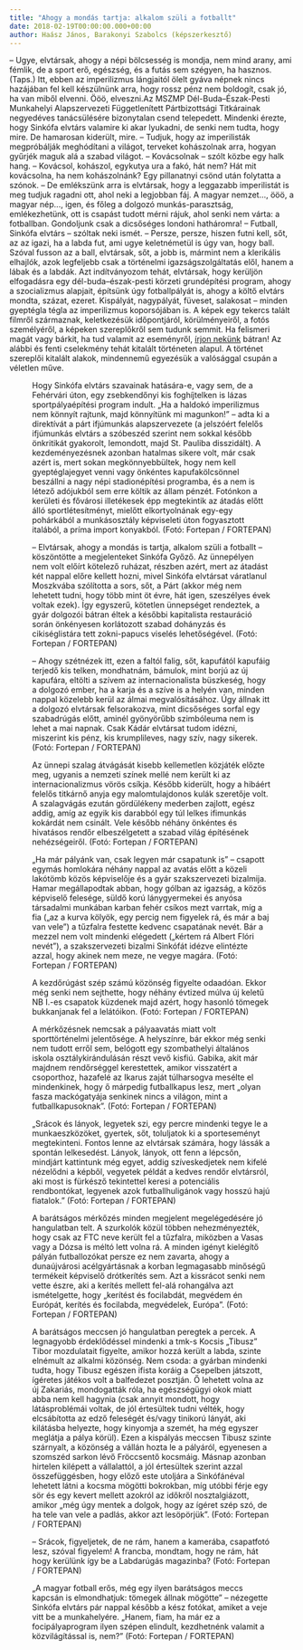 ```yaml
---
title: "Ahogy a mondás tartja: alkalom szüli a fotballt"
date: 2018-02-19T00:00:00.000+00:00
author: Haász János, Barakonyi Szabolcs (képszerkesztő)
---
```


– Ugye, elvtársak, ahogy a népi bölcsesség is mondja, nem mind arany, ami fémlik, de a sport erő, egészség, és a futás sem szégyen, ha hasznos. (Taps.) Itt, ebben az imperilizmus lángjaitól ölelt gyáva népnek nincs hazájában fel kell készülnünk arra, hogy rossz pénz nem boldogít, csak jó, ha van miből elvenni. Ööö, elveszni.Az MSZMP Dél-Buda–Észak-Pesti Munkahelyi Alapszervezeti Függetlenített Pártbizottsági Titkárainak negyedéves tanácsülésére bizonytalan csend telepedett. Mindenki érezte, hogy Sinkófa elvtárs valamire ki akar lyukadni, de senki nem tudta, hogy mire. De hamarosan kiderült, mire. – Tudjuk, hogy az imperilisták megpróbálják meghódítani a világot, terveket kohászolnak arra, hogyan gyűrjék maguk alá a szabad világot. – Kovácsolnak – szólt közbe egy halk hang. – Kovácsol, kohászol, egykutya ura a fakó, hát nem? Hát mit kovácsolna, ha nem kohászolnánk? Egy pillanatnyi csönd után folytatta a szónok. – De emlékszünk arra is elvtársak, hogy a leggazabb imperilistát is meg tudjuk ragadni ott, ahol neki a legjobban fáj. A magyar nemzet..., ööö, a magyar nép..., igen, és főleg a dolgozó munkás-parasztság, emlékezhetünk, ott is csapást tudott mérni rájuk, ahol senki nem várta: a fotballban. Gondoljunk csak a dicsőséges londoni hatháromra! – Futball, Sinkófa elvtárs – szóltak neki ismét. – Persze, persze, hiszen futni kell, sőt, az az igazi, ha a labda fut, ami ugye keletnémetül is úgy van, hogy ball. Szóval fusson az a ball, elvtársak, sőt, a jobb is, mármint nem a klerikális elhajlók, azok legfeljebb csak a történelmi igazságszolgáltatás elől, hanem a lábak és a labdák. Azt indítványozom tehát, elvtársak, hogy kerüljön elfogadásra egy dél-buda–észak-pesti körzeti grundépítési program, ahogy a szocializmus alapjait, építsünk úgy fotballpályát is, ahogy a költő elvtárs mondta, százat, ezeret. Kispályát, nagypályát, füveset, salakosat – minden gyeptégla tégla az imperilizmus koporsójában is. A képek egy tekercs talált filmről származnak, keletkezésük időpontjáról, körülményeiről, a fotós személyéről, a képeken szereplőkről sem tudunk semmit. Ha felismeri magát vagy bárkit, ha tud valamit az eseményről, [írjon nekünk](mailto:fortepan@gmail.com) bátran! Az alábbi és fenti cselekmény tehát kitalált történeten alapul. A történet szereplői kitalált alakok, mindennemű egyezésük a valósággal csupán a véletlen műve.

<figure>
<img src="/images/19272441_ebd7ff5738c38187701d01d1e31be7b6_wm.jpg" alt="" />
<figcaption>Hogy Sinkófa elvtárs szavainak hatására-e, vagy sem, de a Fehérvári úton, egy zsebkendőnyi kis foghíjtelken is lázas sportpályaépítési program indult. „Ha a haldokó imperilizmus nem könnyít rajtunk, majd könnyítünk mi magunkon!” – adta ki a direktívát a párt ifjúmunkás alapszervezete (a jelszóért felelős ifjúmunkás elvtárs a szóbeszéd szerint nem sokkal később önkritikát gyakorolt, lemondott, majd St. Pauliba disszidált). A kezdeményezésnek azonban hatalmas sikere volt, már csak azért is, mert sokan megkönnyebbültek, hogy nem kell gyeptéglajegyet venni vagy önkéntes kapufakölcsönnel beszállni a nagy népi stadionépítési programba, és a nem is létező adójukból sem erre költik az állam pénzét. Fotónkon a kerületi és fővárosi illetékesek épp megtekintik az átadás előtt álló sportlétesítményt, mielőtt elkortyolnának egy-egy pohárkából a munkásosztály képviseleti úton fogyasztott italából, a príma import konyakból. (Fotó: Fortepan / FORTEPAN)</figcaption>
</figure>

<figure>
<img src="/images/19272439_d3953b2f2225eafa11f01b9a40bb9776_wm.jpg" alt="" />
<figcaption>– Elvtársak, ahogy a mondás is tartja, alkalom szüli a fotballt – köszöntötte a megjelenteket Sinkófa Győző. Az ünnepélyen nem volt előírt kötelező ruházat, részben azért, mert az átadást két nappal előre kellett hozni, mivel Sinkófa elvtársat váratlanul Moszkvába szólította a sors, sőt, a Párt (akkor még nem lehetett tudni, hogy több mint öt évre, hát igen, szeszélyes évek voltak ezek). Így egyszerű, kötetlen ünnepséget rendeztek, a gyár dolgozói bátran éltek a későbbi kapitalista restauráció során önkényesen korlátozott szabad dohányzás és cikiséglistára tett zokni-papucs viselés lehetőségével. (Fotó: Fortepan / FORTEPAN)</figcaption>
</figure>

<figure>
<img src="/images/19272437_143c8afb71dd96263e09630c039096d5_wm.jpg" alt="" />
<figcaption>– Ahogy szétnézek itt, ezen a faltól falig, sőt, kapufától kapufáig terjedő kis telken, mondhatnám, bámulok, mint borjú az új kapufára, eltölti a szívem az internacionalista büszkeség, hogy a dolgozó ember, ha a karja és a szíve is a helyén van, minden nappal közelebb kerül az álmai megvalósításához. Úgy állnak itt a dolgozó elvtársak felsorakozva, mint dicsőséges sorfal egy szabadrúgás előtt, aminél gyönyörűbb szimbóleuma nem is lehet a mai napnak. Csak Kádár elvtársat tudom idézni, miszerint kis pénz, kis krumplileves, nagy szív, nagy sikerek. (Fotó: Fortepan / FORTEPAN)</figcaption>
</figure>

<figure>
<img src="/images/19272433_6fd2413a5731183256ef0eb6e599c1bd_wm.jpg" alt="" />
<figcaption>Az ünnepi szalag átvágását kisebb kellemetlen közjáték előzte meg, ugyanis a nemzeti színek mellé nem került ki az internacionalizmus vörös csíkja. Később kiderült, hogy a hibáért felelős titkárnő anyja egy malomtulajdonos kulák szeretője volt. A szalagvágás ezután gördülékeny mederben zajlott, egész addig, amíg az egyik kis darabból egy túl lelkes ifimunkás kokárdát nem csinált. Vele később néhány önkéntes és hivatásos rendőr elbeszélgetett a szabad világ építésének nehézségeiről. (Fotó: Fortepan / FORTEPAN)</figcaption>
</figure>

<figure>
<img src="/images/19272419_1439b9cd4482253e4a5bc83d2a633f21_wm.jpg" alt="" />
<figcaption>„Ha már pályánk van, csak legyen már csapatunk is” – csapott egymás homlokára néhány nappal az avatás előtt a közeli lakótömb közös képviselője és a gyár szakszervezeti bizalmija. Hamar megállapodtak abban, hogy gólban az igazság, a közös képviselő felesége, süldő korú lánygyermekei és anyósa társadalmi munkában karban fehér csíkos mezt varrtak, míg a fia („az a kurva kölyök, egy percig nem figyelek rá, és már a baj van vele”) a tűzfalra festette kedvenc csapatának nevét. Bár a mezzel nem volt mindenki elégedett („kértem rá Albert Flóri nevét”), a szakszervezeti bizalmi Sinkófát idézve elintézte azzal, hogy akinek nem meze, ne vegye magára. (Fotó: Fortepan / FORTEPAN)</figcaption>
</figure>

<figure>
<img src="/images/19272421_4e7d1eda25c41b6dbe2a9ec93f8625de_wm.jpg" alt="" />
<figcaption>A kezdőrúgást szép számú közönség figyelte odaadóan. Ekkor még senki nem sejthette, hogy néhány évtized múlva új keletű NB I.-es csapatok küzdenek majd azért, hogy hasonló tömegek bukkanjanak fel a lelátóikon. (Fotó: Fortepan / FORTEPAN)</figcaption>
</figure>

<figure>
<img src="/images/19272429_6378a8d36a7efb1bf1cf26745bd8c6aa_wm.jpg" alt="" />
<figcaption>A mérkőzésnek nemcsak a pályaavatás miatt volt sporttörténelmi jelentősége. A helyszínre, bár ekkor még senki nem tudott erről sem, belógott egy szombathelyi általános iskola osztálykirándulásán részt vevő kisfiú. Gabika, akit már majdnem rendőrséggel kerestettek, amikor visszatért a csoporthoz, hazafelé az Ikarus zaját túlharsogva mesélte el mindenkinek, hogy ő márpedig futballkapus lesz, mert „olyan fasza mackógatyája senkinek nincs a világon, mint a futballkapusoknak”. (Fotó: Fortepan / FORTEPAN)</figcaption>
</figure>

<figure>
<img src="/images/19272427_f2676a4a963b6b61c1b3865a9ea20593_wm.jpg" alt="" />
<figcaption>„Srácok és lányok, legyetek szi, egy percre mindenki tegye le a munkaeszközöket, gyertek, sőt, toluljatok ki a sporteseményt megtekinteni. Fontos lenne az elvtársak számára, hogy lássák a spontán lelkesedést. Lányok, lányok, ott fenn a lépcsőn, mindjárt kattintunk még egyet, addig szíveskedjetek nem kifelé nézelődni a képből, vegyetek példát a kedves rendőr elvtársról, aki most is fürkésző tekintettel keresi a potenciális rendbontókat, legyenek azok futballhuligánok vagy hosszú hajú fiatalok.” (Fotó: Fortepan / FORTEPAN)</figcaption>
</figure>

<figure>
<img src="/images/19272417_8571314dd7e861a14d8ebf5e841eabf2_wm.jpg" alt="" />
<figcaption>A barátságos mérkőzés minden megjelent megelégedésére jó hangulatban telt. A szurkolók közül többen nehezményezték, hogy csak az FTC neve került fel a tűzfalra, miközben a Vasas vagy a Dózsa is méltó lett volna rá. A minden igényt kielégítő pályán futballozókat persze ez nem zavarta, ahogy a dunaújvárosi acélgyártásnak a korban legmagasabb minőségű termékeit képviselő drótkerítés sem. Azt a kissrácot senki nem vette észre, aki a kerítés mellett fel-alá rohangálva azt ismételgette, hogy „kerítést és focilabdát, megvédem én Európát, kerítés és focilabda, megvédelek, Európa”. (Fotó: Fortepan / FORTEPAN)</figcaption>
</figure>

<figure>
<img src="/images/19272415_8abd2dc977cb2cbbcfb8ee0a4929a817_wm.jpg" alt="" />
<figcaption>A barátságos meccsen jó hangulatban peregtek a percek. A legnagyobb érdeklődéssel mindenki a tmk-s Kocsis „Tibusz” Tibor mozdulatait figyelte, amikor hozzá került a labda, szinte elnémult az alkalmi közönség. Nem csoda: a gyárban mindenki tudta, hogy Tibusz egészen ifista koráig a Csepelben játszott, ígéretes játékos volt a balfedezet posztján. Ő lehetett volna az új Zakariás, mondogatták róla, ha egészségügyi okok miatt abba nem kell hagynia (csak annyit mondott, hogy látásproblémái voltak, de jól értesültek tudni vélték, hogy elcsábította az edző feleségét és/vagy tinikorú lányát, aki kilátásba helyezte, hogy kinyomja a szemét, ha még egyszer meglátja a pálya körül). Ezen a kispályás meccsen Tibusz szinte szárnyalt, a közönség a vállán hozta le a pályáról, egyenesen a szomszéd sarkon lévő Fröccsentő kocsmáig. Másnap azonban hirtelen kilépett a vállalattól, a jól értesültek szerint azzal összefüggésben, hogy előző este utoljára a Sinkófánéval lehetett látni a kocsma mögötti bokrokban, míg utóbbi férje egy sör és egy kevert mellett azokról az időkről nosztalgiázott, amikor „még úgy mentek a dolgok, hogy az ígéret szép szó, de ha tele van vele a padlás, akkor azt lesöpörjük”. (Fotó: Fortepan / FORTEPAN)</figcaption>
</figure>

<figure>
<img src="/images/19272413_2643114549b5d76fa8b0ee9ead810b67_wm.jpg" alt="" />
<figcaption>– Srácok, figyeljetek, de ne rám, hanem a kamerába, csapatfotó lesz, szóval figyelem! A francba, mondtam, hogy ne rám, hát hogy kerülünk így be a Labdarúgás magazinba? (Fotó: Fortepan / FORTEPAN)</figcaption>
</figure>

<figure>
<img src="/images/19272411_445f09ad1216eea6004645f6b7d341a0_wm.jpg" alt="" />
<figcaption>„A magyar fotball erős, még egy ilyen barátságos meccs kapcsán is elmondhatjuk: tömegek állnak mögötte” – nézegette Sinkófa elvtárs pár nappal később a kész fotókat, amiket a veje vitt be a munkahelyére. „Hanem, fiam, ha már ez a focipályaprogram ilyen szépen elindult, kezdhetnénk valamit a közvilágítással is, nem?” (Fotó: Fortepan / FORTEPAN)</figcaption>
</figure>
